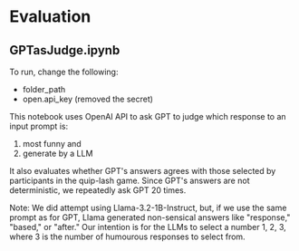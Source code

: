 # Evaluation

## GPTasJudge.ipynb

To run, change the following:
- folder_path
- open.api_key (removed the secret)

This notebook uses OpenAI API to ask GPT to judge which response to an input prompt is:
1. most funny and 
2. generate by a LLM

It also evaluates whether GPT's answers agrees with those selected by participants in the quip-lash game. 
Since GPT's answers are not deterministic, we repeatedly ask GPT 20 times. 

Note: We did attempt using Llama-3.2-1B-Instruct, but, if we use the same prompt as for GPT, Llama generated non-sensical answers like "response," "based," or "after." Our intention is for the LLMs to select a number 1, 2, 3, where 3 is the number of humourous responses to select from.